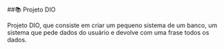 ##📚 Projeto DIO

Projeto DIO, que consiste em criar um pequeno sistema de um banco, um sistema que pede dados do usuário e devolve com uma frase todos os dados.
